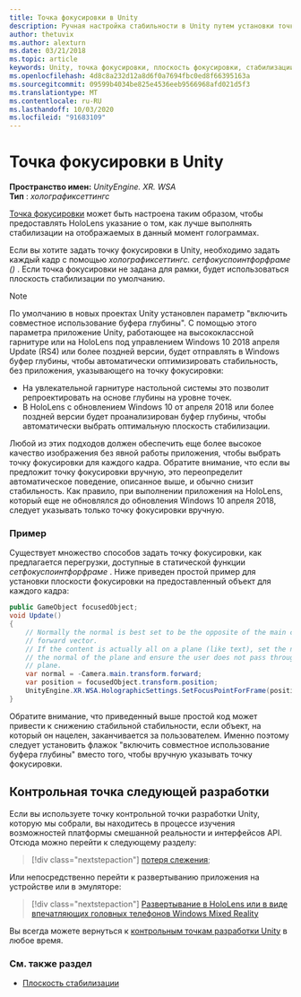 ```yaml
---
title: Точка фокусировки в Unity
description: Ручная настройка стабильности в Unity путем установки точки фокусировки
author: thetuvix
ms.author: alexturn
ms.date: 03/21/2018
ms.topic: article
keywords: Unity, точка фокусировки, плоскость фокусировки, стабилизации плоскость, стабилизации точка, репроект, ЛСР, буфер глубины
ms.openlocfilehash: 4d8c8a232d12a8d6f0a7694fbc0ed8f66395163a
ms.sourcegitcommit: 09599b4034be825e4536eeb9566968afd021d5f3
ms.translationtype: MT
ms.contentlocale: ru-RU
ms.lasthandoff: 10/03/2020
ms.locfileid: "91683109"
---
```

# <a name="focus-point-in-unity"></a>Точка фокусировки в Unity

**Пространство имен:** *UnityEngine. XR. WSA*<br>
**Тип** : *холографиксеттингс*

[Точка фокусировки](../platform-capabilities-and-apis/hologram-stability.md#reprojection) может быть настроена таким образом, чтобы предоставлять HoloLens указание о том, как лучше выполнять стабилизации на отображаемых в данный момент голограммах.

Если вы хотите задать точку фокусировки в Unity, необходимо задать каждый кадр с помощью *холографиксеттингс. сетфокуспоинтфорфраме ()* . Если точка фокусировки не задана для рамки, будет использоваться плоскость стабилизации по умолчанию.

> [!NOTE]
> По умолчанию в новых проектах Unity установлен параметр "включить совместное использование буфера глубины".  С помощью этого параметра приложение Unity, работающее на высококлассной гарнитуре или на HoloLens под управлением Windows 10 2018 апреля Update (RS4) или более поздней версии, будет отправлять в Windows буфер глубины, чтобы автоматически оптимизировать стабильность, без приложения, указывающего на точку фокусировки:
> * На увлекательной гарнитуре настольной системы это позволит репроектировать на основе глубины на уровне точек.
> * В HoloLens с обновлением Windows 10 от апреля 2018 или более поздней версии будет проанализирован буфер глубины, чтобы автоматически выбрать оптимальную плоскость стабилизации.
>
> Любой из этих подходов должен обеспечить еще более высокое качество изображения без явной работы приложения, чтобы выбрать точку фокусировки для каждого кадра.  Обратите внимание, что если вы предложит точку фокусировки вручную, это переопределит автоматическое поведение, описанное выше, и обычно снизит стабильность.  Как правило, при выполнении приложения на HoloLens, который еще не обновлялся до обновления Windows 10 апреля 2018, следует указывать только точку фокусировки вручную.

### <a name="example"></a>Пример

Существует множество способов задать точку фокусировки, как предлагается перегрузки, доступные в статической функции *сетфокуспоинтфорфраме* . Ниже приведен простой пример для установки плоскости фокусировки на предоставленный объект для каждого кадра:

```cs
public GameObject focusedObject;
void Update()
{
    // Normally the normal is best set to be the opposite of the main camera's
    // forward vector.
    // If the content is actually all on a plane (like text), set the normal to
    // the normal of the plane and ensure the user does not pass through the
    // plane.
    var normal = -Camera.main.transform.forward;     
    var position = focusedObject.transform.position;
    UnityEngine.XR.WSA.HolographicSettings.SetFocusPointForFrame(position, normal);
}
```

Обратите внимание, что приведенный выше простой код может привести к снижению стабильной стабильности, если объект, на который он нацелен, заканчивается за пользователем.  Именно поэтому следует установить флажок "включить совместное использование буфера глубины" вместо того, чтобы вручную указывать точку фокусировки.

## <a name="next-development-checkpoint"></a>Контрольная точка следующей разработки

Если вы используете точку контрольной точки разработки Unity, которую мы собрали, вы находитесь в процессе изучения возможностей платформы смешанной реальности и интерфейсов API. Отсюда можно перейти к следующему разделу:

> [!div class="nextstepaction"]
> [потеря слежения](tracking-loss-in-unity.md);

Или непосредственно перейти к развертыванию приложения на устройстве или в эмуляторе:

> [!div class="nextstepaction"]
> [Развертывание в HoloLens или в виде впечатляющих головных телефонов Windows Mixed Reality](../platform-capabilities-and-apis/using-visual-studio.md)

Вы всегда можете вернуться к [контрольным точкам разработки Unity](unity-development-overview.md#3-platform-capabilities-and-apis) в любое время.

### <a name="see-also"></a>См. также раздел
* [Плоскость стабилизации](../platform-capabilities-and-apis/hologram-stability.md#reprojection)
